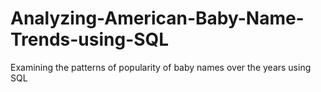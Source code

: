 # Analyzing-American-Baby-Name-Trends-using-SQL
Examining the patterns of popularity of baby names over the years using SQL
